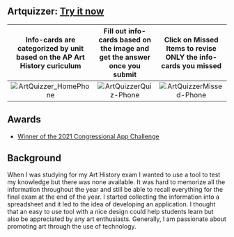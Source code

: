 ## Artquizzer: [Try it now](https://artquizzer.com)

| Info-cards are categorized by unit based on the AP Art History curiculum | Fill out info-cards based on the image and get the answer once you submit  | Click on Missed Items to revise ONLY the info-cards you missed   |
| :------------: | :------------: | :------------: |
| ![ArtQuizzer_HomePhone](https://github.com/SophieBroderick/ArtQuizzer/assets/71468832/31f3fc44-f6bc-4685-8236-da864e6e02c9) | ![ArtQuizzerQuiz-Phone](https://github.com/SophieBroderick/ArtQuizzer/assets/71468832/9cd91069-4a78-476d-9efb-8ed8fa6f64db)  | ![ArtQuizzerMissed-Phone](https://github.com/SophieBroderick/ArtQuizzer/assets/71468832/12514b72-cc87-4f49-adc3-f35dc9aa6c6a)   |

## Awards
- [Winner of the 2021 Congressional App Challenge](https://simpson.house.gov/kids/congressional-app-challenge.htm)

## Background
When I was studying for my Art History exam I wanted to use a tool to test my knowledge but there was none available. It was hard to memorize all the information throughout the year and still be able to recall everything for the final exam at the end of the year. I started collecting the information into a spreadsheet and it led to the idea of developing an application. I thought that an easy to use tool with a nice design could help students learn but also be appreciated by any art enthusiasts. Generally, I am passionate about promoting art through the use of technology.
